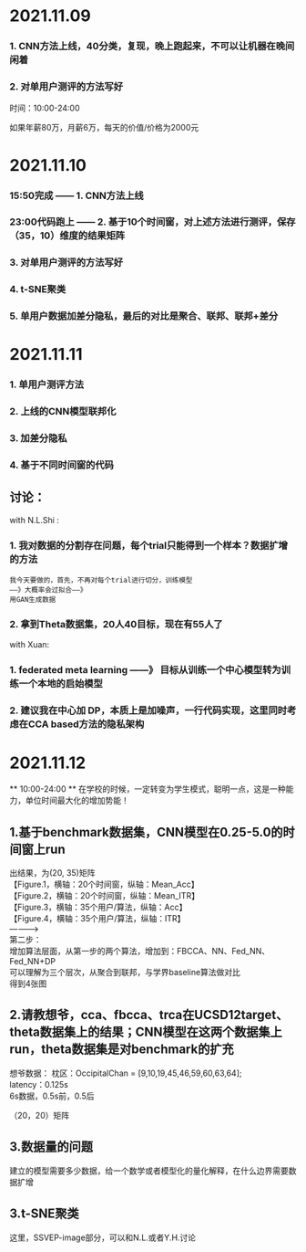# 2021.11.09

### 1. CNN方法上线，40分类，复现，晚上跑起来，不可以让机器在晚间闲着

### 2. 对单用户测评的方法写好

时间：10:00-24:00

如果年薪80万，月薪6万，每天的价值/价格为2000元

# 2021.11.10

### 15:50完成 —— 1. CNN方法上线

### 23:00代码跑上 —— 2. 基于10个时间窗，对上述方法进行测评，保存（35，10）维度的结果矩阵

### 3. 对单用户测评的方法写好
### 4. t-SNE聚类
### 5. 单用户数据加差分隐私，最后的对比是聚合、联邦、联邦+差分

# 2021.11.11

### 1. 单用户测评方法
### 2. 上线的CNN模型联邦化
### 3. 加差分隐私
### 4. 基于不同时间窗的代码

## 讨论：

with N.L.Shi : 
### 1.  我对数据的分割存在问题，每个trial只能得到一个样本？数据扩增的方法
    我今天要做的，首先，不再对每个trial进行切分，训练模型
    ——》大概率会过拟合——》
    用GAN生成数据
### 2.  拿到Theta数据集，20人40目标，现在有55人了

with Xuan:
### 1.  federated meta learning ——》 目标从训练一个中心模型转为训练一个本地的启始模型
### 2.  建议我在中心加 DP，本质上是加噪声，一行代码实现，这里同时考虑在CCA based方法的隐私架构


# 2021.11.12

** 10:00-24:00 **
在学校的时候，一定转变为学生模式，聪明一点，这是一种能力，单位时间最大化的增加势能！

## 1.基于benchmark数据集，CNN模型在0.25-5.0的时间窗上run

 出结果，为(20, 35)矩阵  
【Figure.1，横轴：20个时间窗，纵轴：Mean_Acc】  
【Figure.2，横轴：20个时间窗，纵轴：Mean_ITR】  
【Figure.3，横轴：35个用户/算法，纵轴：Acc】  
【Figure.4，横轴：35个用户/算法，纵轴：ITR】  
————>  
第二步：  
增加算法层面，从第一步的两个算法，增加到：FBCCA、NN、Fed_NN、Fed_NN+DP  
可以理解为三个层次，从聚合到联邦，与学界baseline算法做对比  
得到4张图  
  
## 2.请教想爷，cca、fbcca、trca在UCSD12target、theta数据集上的结果；CNN模型在这两个数据集上run，theta数据集是对benchmark的扩充  

  想爷数据：
    枕区：OccipitalChan = [9,10,19,45,46,59,60,63,64];  
    latency：0.125s  
    6s数据，0.5s前，0.5后  
  
  
 （20，20）矩阵

## 3.数据量的问题  
  
  建立的模型需要多少数据，给一个数学或者模型化的量化解释，在什么边界需要数据扩增

## 3.t-SNE聚类  

  这里，SSVEP-image部分，可以和N.L.或者Y.H.讨论















